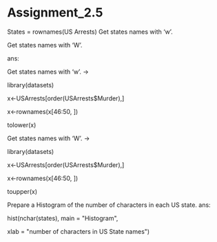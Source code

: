 # Assignment_2.5
States = rownames(US Arrests)
Get states names with ‘w’.

Get states names with ‘W’.

ans:

Get states names with ‘w’. ->

library(datasets)

x<-USArrests[order(USArrests$Murder),]

x<-rownames(x[46:50, ])

tolower(x)

Get states names with ‘W’. ->

library(datasets)

x<-USArrests[order(USArrests$Murder),]

x<-rownames(x[46:50, ])

toupper(x)

Prepare a Histogram of the number of characters in each US state.
ans:

hist(nchar(states), main = "Histogram",

xlab = "number of characters in US State names")

